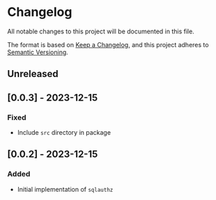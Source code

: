 # Changelog

All notable changes to this project will be documented in this file.

The format is based on [Keep a Changelog](https://keepachangelog.com/en/1.0.0/),
and this project adheres to [Semantic Versioning](https://semver.org/spec/v2.0.0.html).

## Unreleased

## [0.0.3] - 2023-12-15

### Fixed

- Include `src` directory in package

## [0.0.2] - 2023-12-15

### Added

- Initial implementation of `sqlauthz`
